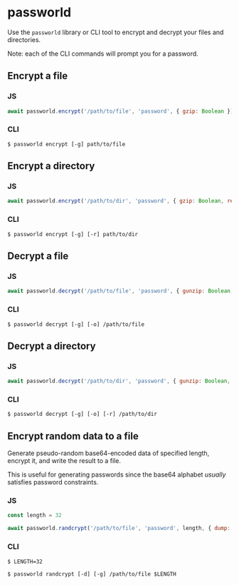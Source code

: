 # passworld

Use the `passworld` library or CLI tool to encrypt and decrypt your files and directories.

Note: each of the CLI commands will prompt you for a password.

## Encrypt a file

### JS

```js
await passworld.encrypt('/path/to/file', 'password', { gzip: Boolean })
```

### CLI

```
$ passworld encrypt [-g] path/to/file
```

## Encrypt a directory

### JS

```js
await passworld.encrypt('/path/to/dir', 'password', { gzip: Boolean, recurse: Boolean })
```

### CLI

```
$ passworld encrypt [-g] [-r] path/to/dir
```

## Decrypt a file

### JS

```js
await passworld.decrypt('/path/to/file', 'password', { gunzip: Boolean, overwrite: Boolean })
```

### CLI

```
$ passworld decrypt [-g] [-o] /path/to/file
```

## Decrypt a directory

### JS

```js
await passworld.decrypt('/path/to/dir', 'password', { gunzip: Boolean, overwrite: Boolean, recurse: Boolean })
```

### CLI

```
$ passworld decrypt [-g] [-o] [-r] /path/to/dir
```

## Encrypt random data to a file

Generate pseudo-random base64-encoded data of specified length, encrypt it, and write the result to a file.

This is useful for generating passwords since the base64 alphabet *usually* satisfies password constraints.

### JS

```js
const length = 32

await passworld.randcrypt('/path/to/file', 'password', length, { dump: Boolean, gzip: Boolean })
```

### CLI

```
$ LENGTH=32

$ passworld randcrypt [-d] [-g] /path/to/file $LENGTH
```

